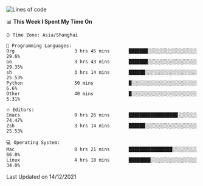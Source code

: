 <!--START_SECTION:waka-->
![Lines of code](https://img.shields.io/badge/From%20Hello%20World%20I%27ve%20Written-22%20Thousand%20lines%20of%20code-blue)

📊 **This Week I Spent My Time On** 

```text
⌚︎ Time Zone: Asia/Shanghai

💬 Programming Languages: 
Org                      3 hrs 45 mins       ███████░░░░░░░░░░░░░░░░░░   29.6% 
Go                       3 hrs 43 mins       ███████░░░░░░░░░░░░░░░░░░   29.35% 
sh                       3 hrs 14 mins       ██████░░░░░░░░░░░░░░░░░░░   25.53% 
Python                   50 mins             █░░░░░░░░░░░░░░░░░░░░░░░░   6.6% 
Other                    40 mins             █░░░░░░░░░░░░░░░░░░░░░░░░   5.31%

🔥 Editors: 
Emacs                    9 hrs 26 mins       ██████████████████░░░░░░░   74.47% 
Zsh                      3 hrs 14 mins       ██████░░░░░░░░░░░░░░░░░░░   25.53%

💻 Operating System: 
Mac                      8 hrs 21 mins       ████████████████░░░░░░░░░   66.0% 
Linux                    4 hrs 18 mins       ████████░░░░░░░░░░░░░░░░░   34.0%

```


 Last Updated on 14/12/2021
<!--END_SECTION:waka-->

